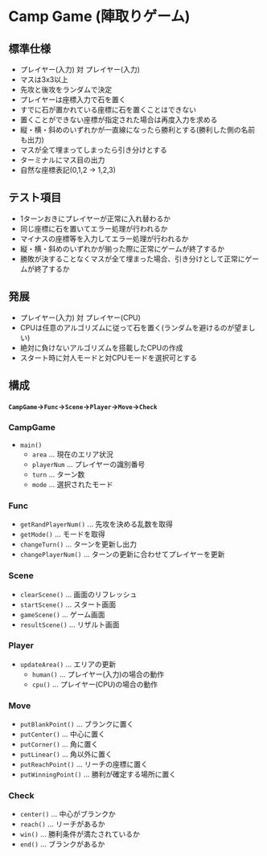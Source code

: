 # Camp Game (陣取りゲーム)

## 標準仕様
- プレイヤー(入力) 対 プレイヤー(入力)
- マスは3x3以上　
- 先攻と後攻をランダムで決定
- プレイヤーは座標入力で石を置く
- すでに石が置かれている座標に石を置くことはできない
- 置くことができない座標が指定された場合は再度入力を求める
- 縦・横・斜めのいずれかが一直線になったら勝利とする(勝利した側の名前も出力)
- マスが全て埋まってしまったら引き分けとする
- ターミナルにマス目の出力
- 自然な座標表記(0,1,2 -> 1,2,3)

## テスト項目
- 1ターンおきにプレイヤーが正常に入れ替わるか
- 同じ座標に石を置いてエラー処理が行われるか
- マイナスの座標等を入力してエラー処理が行われるか
- 縦・横・斜めのいずれかが揃った際に正常にゲームが終了するか
- 勝敗が決することなくマスが全て埋まった場合、引き分けとして正常にゲームが終了するか

## 発展
- プレイヤー(入力) 対 プレイヤー(CPU)
- CPUは任意のアルゴリズムに従って石を置く(ランダムを避けるのが望ましい)
- 絶対に負けないアルゴリズムを搭載したCPUの作成
- スタート時に対人モードと対CPUモードを選択可とする

## 構成
#### `CampGame`->`Func`->`Scene`->`Player`->`Move`->`Check`

### CampGame
- `main()`
  - `area` ... 現在のエリア状況
  - `playerNum` ... プレイヤーの識別番号
  - `turn` ... ターン数
  - `mode` ... 選択されたモード

### Func
- `getRandPlayerNum()` ... 先攻を決める乱数を取得
- `getMode()` ... モードを取得
- `changeTurn()` ... ターンを更新し出力
- `changePlayerNum()` ... ターンの更新に合わせてプレイヤーを更新

### Scene
- `clearScene()` ... 画面のリフレッシュ
- `startScene()` ... スタート画面
- `gameScene()` ... ゲーム画面
- `resultScene()` ... リザルト画面

### Player
- `updateArea()` ... エリアの更新
  - `human()` ... プレイヤー(入力)の場合の動作
  - `cpu()` ... プレイヤー(CPU)の場合の動作

### Move
- `putBlankPoint()` ... ブランクに置く
- `putCenter()` ... 中心に置く
- `putCorner()` ... 角に置く
- `putLinear()` ... 角以外に置く
- `putReachPoint()` ... リーチの座標に置く
- `putWinningPoint()` ... 勝利が確定する場所に置く

### Check
- `center()` ... 中心がブランクか
- `reach()` ... リーチがあるか
- `win()` ... 勝利条件が満たされているか
- `end()` ... ブランクがあるか
